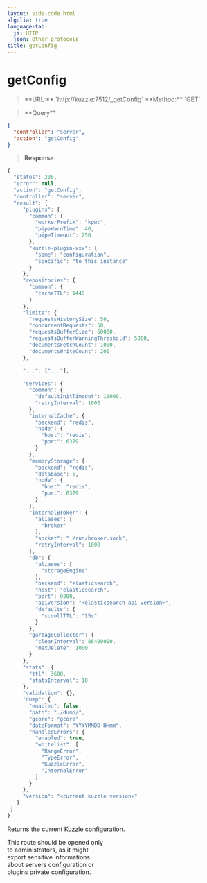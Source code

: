 ```yaml
---
layout: side-code.html
algolia: true
language-tab:
  js: HTTP
  json: Other protocols
title: getConfig
---
```


# getConfig



<blockquote class="js">
<p>
**URL:** `http://kuzzle:7512/_getConfig`  
**Method:** `GET`
</p>
</blockquote>

<blockquote class="json">
<p>
**Query**
</p>
</blockquote>


```json
{
  "controller": "server",
  "action": "getConfig"
}
```

>**Response**

```javascript
{
  "status": 200,                     
  "error": null,                     
  "action": "getConfig",
  "controller": "server",
  "result": {
     "plugins": {
       "common": {
         "workerPrefix": "kpw:",
         "pipeWarnTime": 40,
         "pipeTimeout": 250
       },
       "kuzzle-plugin-xxx": {
         "some": "configuration",
         "specific": "to this instance"
       }
     },
     "repositories": {
       "common": {
         "cacheTTL": 1440
       }
     },
     "limits": {
       "requestsHistorySize": 50,
       "concurrentRequests": 50,
       "requestsBufferSize": 50000,
       "requestsBufferWarningThreshold": 5000,
       "documentsFetchCount": 1000,
       "documentsWriteCount": 200
     },
     
     "...": ["..."],
     
     "services": {
       "common": {
         "defaultInitTimeout": 10000,
         "retryInterval": 1000
       },
       "internalCache": {
         "backend": "redis",
         "node": {
           "host": "redis",
           "port": 6379
         }
       },
       "memoryStorage": {
         "backend": "redis",
         "database": 5,
         "node": {
           "host": "redis",
           "port": 6379
         }
       },
       "internalBroker": {
         "aliases": [
           "broker"
         ],
         "socket": "./run/broker.sock",
         "retryInterval": 1000
       },
       "db": {
         "aliases": [
           "storageEngine"
         ],
         "backend": "elasticsearch",
         "host": "elasticsearch",
         "port": 9200,
         "apiVersion": "<elasticsearch api version>",
         "defaults": {
           "scrollTTL": "15s"
         }
       },
       "garbageCollector": {
         "cleanInterval": 86400000,
         "maxDelete": 1000
       }
     },
     "stats": {
       "ttl": 3600,
       "statsInterval": 10
     },
     "validation": {},
     "dump": {
       "enabled": false,
       "path": "./dump/",
       "gcore": "gcore",
       "dateFormat": "YYYYMMDD-HHmm",
       "handledErrors": {
         "enabled": true,
         "whitelist": [
           "RangeError",
           "TypeError",
           "KuzzleError",
           "InternalError"
         ]
       }
     },
     "version": "<current kuzzle version>"
   }
 }
}
```

Returns the current Kuzzle configuration.

<aside class="warning" style="float: none;clear: left;width: 46%;">
This route should be opened only to administrators, as it might export sensitive informations about servers configuration or plugins private configuration.
</aside>
